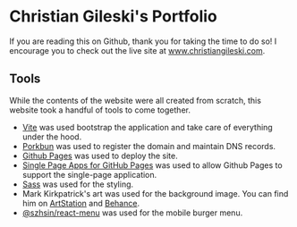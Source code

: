 # Christian Gileski's Portfolio

If you are reading this on Github, thank you for taking the time to do so! I encourage you to check out the live site at www.christiangileski.com.

## Tools

While the contents of the website were all created from scratch, this website took a handful of tools to come together.

- [Vite](https://vitejs.dev/) was used bootstrap the application and take care of everything under the hood.
- [Porkbun](https://porkbun.com/) was used to register the domain and maintain DNS records.
- [Github Pages](https://pages.github.com/) was used to deploy the site.
- [Single Page Apps for GitHub Pages](https://github.com/rafgraph/spa-github-pages?tab=readme-ov-file#readme) was used to allow Github Pages to support the single-page application.
- [Sass](https://sass-lang.com/) was used for the styling.
- Mark Kirkpatrick's art was used for the background image. You can find him on [ArtStation](https://www.artstation.com/visualhuman) and [Behance](https://www.behance.net/mkcreativeco).
- [@szhsin/react-menu](https://szhsin.github.io/react-menu/) was used for the mobile burger menu.
